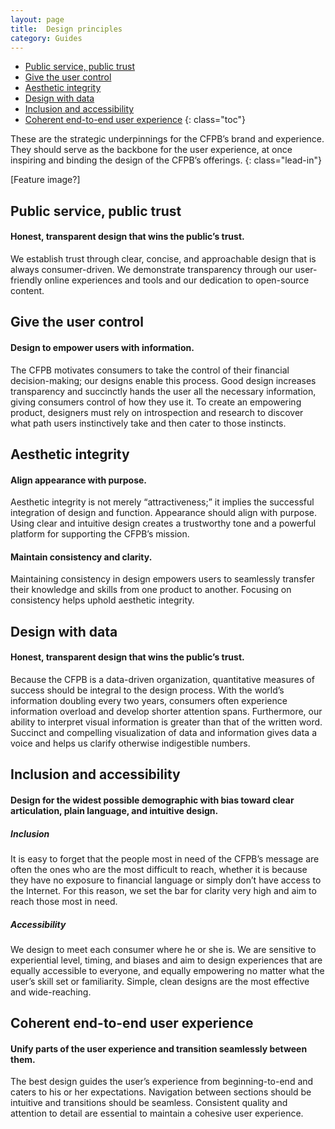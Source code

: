 ```yaml
---
layout: page
title:  Design principles
category: Guides
---
```


- [Public service, public trust](#public-service-public-trust)
- [Give the user control](#give-the-user-control)
- [Aesthetic integrity](#aesthetic-integrity)
- [Design with data](#design-with-data)
- [Inclusion and accessibility](#inclusion-and-accessibility)
- [Coherent end-to-end user experience](#coherent-end-to-end-user-experience)
{: class="toc"}

<div class="content-67 content-first">
	
These are the strategic underpinnings for the CFPB’s brand and experience. They should serve as the backbone for the user experience, at once inspiring and binding the design of the CFPB’s offerings.
{: class="lead-in"}

</div>

<div class="content-33 content-last">
	
[Feature image?]

</div>



## Public service, public trust

<div class="content-67 content-first">

#### Honest, transparent design that wins the public’s trust.

We establish trust through clear, concise, and approachable design that is always consumer-driven. We demonstrate transparency through our user-friendly online experiences and tools and our dedication to open-source content. 

</div>

<div class="content-33 content-last">

</div>

## Give the user control

<div class="content-67 content-first">

#### Design to empower users with information.

The CFPB motivates consumers to take the control of their financial decision-making; our designs enable this process. Good design increases transparency and succinctly hands the user all the necessary information, giving consumers control of how they use it. To create an empowering product, designers must rely on introspection and research to discover what path users instinctively take and then cater to those instincts. 

</div>

<div class="content-33 content-last">

</div>        

## Aesthetic integrity

<div class="content-33 content-first">
          
#### Align appearance with purpose. 

</div>

<div class="content-67 content-last">

Aesthetic integrity is not merely “attractiveness;” it implies the successful integration of design and function. Appearance should align with purpose. Using clear and intuitive design creates a trustworthy tone and a powerful platform for supporting the CFPB’s mission.
  
</div>         

<div class="content-33 content-first">

#### Maintain consistency and clarity.

</div>

<div class="content-67 content-last">

Maintaining consistency in design empowers users to seamlessly transfer their knowledge and skills from one product to another. Focusing on consistency helps uphold aesthetic integrity. 

</div>
     
## Design with data
          
<div class="content-33 content-first">

#### Honest, transparent design that wins the public’s trust.

</div>

<div class="content-67 content-last">

Because the CFPB is a data-driven organization, quantitative measures of success should be integral to the design process. With the world’s information doubling every two years, consumers often experience information overload and develop shorter attention spans. Furthermore, our ability to interpret visual information is greater than that of the written word. Succinct and compelling visualization of data and information gives data a voice and helps us clarify otherwise indigestible numbers. 

</div>

## Inclusion and accessibility
          
<div class="content-33 content-first">

#### Design for the widest possible demographic with bias toward clear articulation, plain language, and intuitive design.

</div>

<div class="content-67 content-last">

##### Inclusion

It is easy to forget that the people most in need of the CFPB’s message are often the ones who are the most difficult to reach, whether it is because they have no exposure to financial language or simply don’t have access to the Internet. For this reason, we set the bar for clarity very high and aim to reach those most in need.
          
##### Accessibility

We design to meet each consumer where he or she is. We are sensitive to experiential level, timing, and biases and aim to design experiences that are equally accessible to everyone, and equally empowering no matter what the user’s skill set or familiarity. Simple, clean designs are the most effective and wide-reaching.   

</div>

## Coherent end-to-end user experience

<div class="content-33 content-first">

#### Unify parts of the user experience and transition seamlessly between them.

</div>

<div class="content-67 content-last">

The best design guides the user’s experience from beginning-to-end and caters to his or her expectations. Navigation between sections should be intuitive and transitions should be seamless. Consistent quality and attention to detail are essential to maintain a cohesive user experience.  

</div>